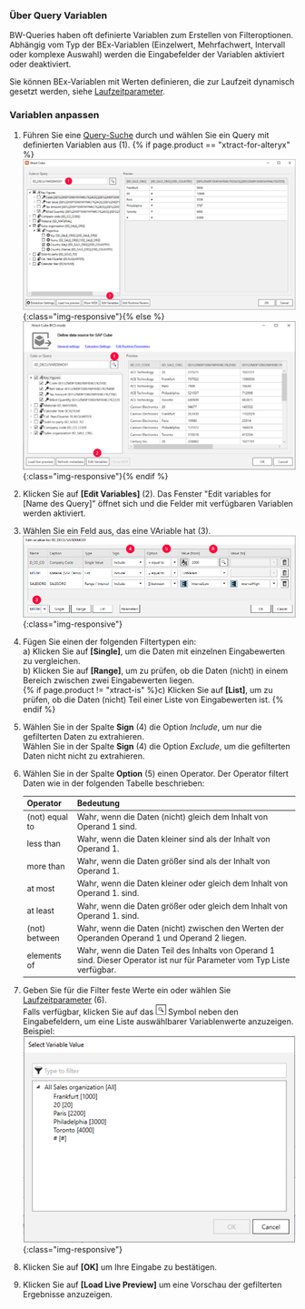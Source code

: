 
### Über Query Variablen
BW-Queries haben oft definierte Variablen zum Erstellen von Filteroptionen. 
Abhängig vom Typ der BEx-Variablen (Einzelwert, Mehrfachwert, Intervall oder komplexe Auswahl) werden die Eingabefelder der Variablen aktiviert oder deaktiviert.

Sie können BEx-Variablen mit Werten definieren, die zur Laufzeit dynamisch gesetzt werden, siehe [Laufzeitparameter](./edit-runtime-parameters).

### Variablen anpassen
1. Führen Sie eine [Query-Suche](./eine-bw-cube-quelle-definieren#nach-bw-cube-oder-query-suchen) durch und wählen Sie ein Query mit definierten Variablen aus (1).
{% if page.product == "xtract-for-alteryx" %}![Edit Variables Button](/img/content/xfa/xfa_variables.png){:class="img-responsive"}{% else %}![Edit Variables Button](/img/content/XU-BExQuery-Variable.png){:class="img-responsive"}{% endif %}
2. Klicken Sie auf **[Edit Variables]** (2). Das Fenster "Edit variables for [Name des Query]" öffnet sich und die Felder mit verfügbaren Variablen werden aktiviert.
3. Wählen Sie ein Feld aus, das eine VAriable hat (3).<br>
![Edit-Variables](/img/content/selections-cube.png){:class="img-responsive"}
4. Fügen Sie einen der folgenden Filtertypen ein:<br>
a) Klicken Sie auf **[Single]**, um die Daten mit einzelnen Eingabewerten zu vergleichen.<br>
b) Klicken Sie auf **[Range]**, um zu prüfen, ob die Daten (nicht) in einem Bereich zwischen zwei Eingabewerten liegen. <br>{% if page.product != "xtract-is" %}c) Klicken Sie auf **[List]**, um zu prüfen, ob die Daten (nicht) Teil einer Liste von Eingabewerten ist. {% endif %}<br>
5. Wählen Sie in der Spalte **Sign** (4) die Option *Include*, um nur die gefilterten Daten zu extrahieren.<br>
Wählen Sie in der Spalte **Sign** (4) die Option *Exclude*, um die gefilterten Daten nicht nicht zu extrahieren.
6. Wählen Sie in der Spalte **Option** (5) einen Operator. Der Operator filtert Daten wie in der folgenden Tabelle beschrieben:

   | Operator   |      Bedeutung      |  
   |:---------|:------------- |
   |(not) equal to|  Wahr, wenn die Daten (nicht) gleich dem Inhalt von Operand 1 sind.|
   |less than  | Wahr, wenn die Daten kleiner sind als der Inhalt von Operand 1.|
   |more than |  Wahr, wenn die Daten größer sind als der Inhalt von Operand 1.|
   |at most | Wahr, wenn die Daten kleiner oder gleich dem Inhalt von Operand 1. sind.|
   |at least |  Wahr, wenn die Daten größer oder gleich dem Inhalt von Operand 1. sind.|
   |(not) between | Wahr, wenn die Daten (nicht) zwischen den Werten der Operanden Operand 1 und Operand 2 liegen. |
   |elements of | Wahr, wenn die Daten Teil des Inhalts von Operand 1 sind. Dieser Operator ist nur für Parameter vom Typ Liste verfügbar.|
7. Geben Sie für die Filter feste Werte ein oder wählen Sie [Laufzeitparameter](./edit-runtime-parameters) (6). <br>
Falls verfügbar, klicken Sie auf das ![magnifying-glass](/img/content/icons/magnifying-glass.png) Symbol neben den Eingabefeldern, um eine Liste auswählbarer Variablenwerte anzuzeigen. Beispiel:<br>
![Edit Variables](/img/content/xfa/xfa_query_var.png){:class="img-responsive"}
8. Klicken Sie auf **[OK]** um Ihre Eingabe zu bestätigen. 
9. Klicken Sie auf **[Load Live Preview]** um eine Vorschau der gefilterten Ergebnisse anzuzeigen.
